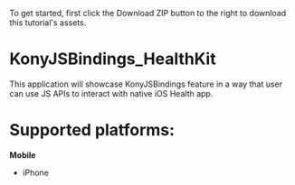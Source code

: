 To get started, first click the Download ZIP button to the right to download this tutorial's assets.

KonyJSBindings_HealthKit
=======================
This application will showcase KonyJSBindings feature in a way that user can use JS APIs to interact with native iOS Health app.


# Supported platforms:
**Mobile**
 * iPhone
 